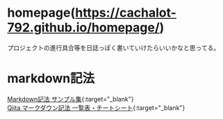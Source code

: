 # homepage(https://cachalot-792.github.io/homepage/)
プロジェクトの進行具合等を日誌っぽく書いていけたらいいかなと思ってる。  

# markdown記法
[Markdown記法 サンプル集](https://qiita.com/tbpgr/items/989c6badefff69377da7){:target="_blank"}  
[Qiita マークダウン記法 一覧表・チートシート](https://qiita.com/kamorits/items/6f342da395ad57468ae3){:target="_blank"}  

